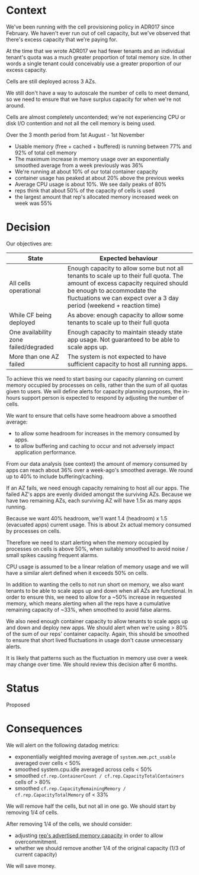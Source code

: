 Context
=======

We've been running with the cell provisioning policy in ADR017 since February.
We haven't ever run out of cell capacity, but we've observed that there's
excess capacity that we're paying for.

At the time that we wrote ADR017 we had fewer tenants and an individual
tenant's quota was a much greater proportion of total memory size. In other
words a single tenant could conceivably use a greater proportion of our excess
capacity.

Cells are still deployed across 3 AZs.

We still don't have a way to autoscale the number of cells to meet demand, so
we need to ensure that we have surplus capacity for when we're not around.

Cells are almost completely uncontended; we're not experiencing CPU or disk I/O
contention and not all the cell memory is being used.

Over the 3 month period from 1st August - 1st November

- Usable memory (free + cached + buffered) is running between 77% and 92% of total cell memory
- The maximum increase in memory usage over an exponentially smoothed average from a week previously was 36%
- We're running at about 10% of our total container capacity
- container usage has peaked at about 20% above the previous weeks
- Average CPU usage is about 10%. We see daily peaks of 80%
- reps think that about 50% of the capacity of cells is used
- the largest amount that rep's allocated memory increased week on week was 55%


Decision
========

Our objectives are:

State | Expected behaviour
------|-------------------
All cells operational | Enough capacity to allow some but not all tenants to scale up to their full quota. The amount of excess capacity required should be enough to accommodate the fluctuations we can expect over a 3 day period (weekend + reaction time) 
While CF being deployed | As above: enough capacity to allow some tenants to scale up to their full quota 
One availability zone failed/degraded | Enough capacity to maintain steady state app usage. Not guaranteed to be able to scale apps up.  
More than one AZ failed | The system is not expected to have sufficient capacity to host all running apps.

To achieve this we need to start basing our capacity planning on current memory
occupied by processes on cells, rather than the sum of all quotas given to
users. We will define alerts for capacity planning purposes, the in-hours
support person is expected to respond by adjusting the number of cells.

We want to ensure that cells have some headroom above a smoothed
average:

- to allow some headroom for increases in the memory consumed by apps.
- to allow buffering and caching to occur and not adversely impact application
  performance.

From our data analysis (see context) the amount of memory consumed by apps
can reach about 36% over a week-ago's smoothed average. We round up to 40% to
include buffering/caching.

If an AZ fails, we need enough capacity remaining to host all our apps. The
failed AZ's apps are evenly divided amongst the surviving AZs. Because we have
two remaining AZs, each surviving AZ will have 1.5x as many apps running.

Because we want 40% headroom, we'll want 1.4 (headroom) x 1.5 (evacuated apps)
current usage. This is about 2x actual memory consumed by processes on cells.

Therefore we need to start alerting when the memory occupied by processes on
cells is above 50%, when suitably smoothed to avoid noise / small spikes
causing frequent alarms.

CPU usage is assumed to be a linear relation of memory usage and we will have a
similar alert defined when it exceeds 50% on cells.

In addition to wanting the cells to not run short on memory, we also want
tenants to be able to scale apps up and down when all AZs are functional. In
order to ensure this, we need to allow for a ~50% increase in requested memory,
which means alerting when all the reps have a cumulative remaining capacity of
~33%, when smoothed to avoid false alarms.

We also need enough container capacity to allow tenants to scale apps up and
down and deploy new apps. We should alert when we're using > 80% of the sum of
our reps' container capacity. Again, this should be smoothed to ensure that
short lived fluctuations in usage don't cause unnecessary alerts.

It is likely that patterns such as the fluctuation in memory use over a week
may change over time. We should review this decision after 6 months.

Status
========

Proposed

Consequences
============

We will alert on the following datadog metrics:

- exponentially weighted moving average of `system.mem.pct_usable` averaged over cells < 50%
- smoothed system.cpu.idle averaged across cells < 50%
- smoothed `cf.rep.ContainerCount / cf.rep.CapacityTotalContainers` cells of > 80%
- smoothed `cf.rep.CapacityRemainingMemory / cf.rep.CapacityTotalMemory` of < 33%

We will remove half the cells, but not all in one go. We should start by removing 1/4 of cells.

After removing 1/4 of the cells, we should consider:
- adjusting [rep's advertised memory
  capacity](https://github.com/cloudfoundry/diego-release/blob/5f822ca91f9289de240924b90b6feabb06248ed8/jobs/rep/spec#L147)
in order to allow overcommitment.
- whether we should remove another 1/4 of the original capacity (1/3 of current capacity)

We will save money.
